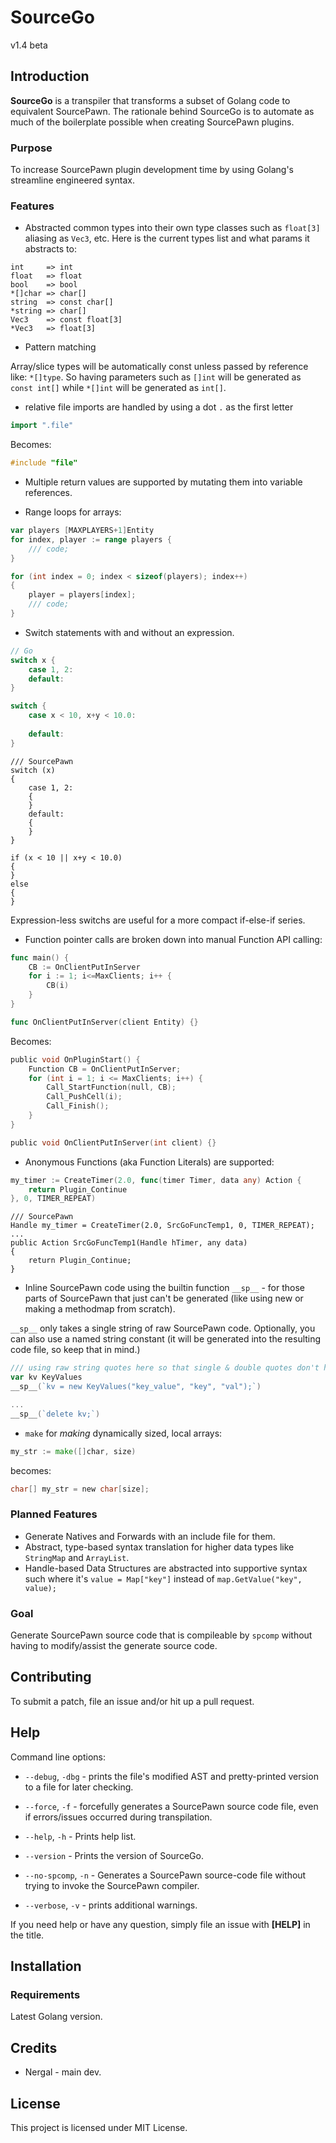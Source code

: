 # SourceGo
v1.4 beta

## Introduction

**SourceGo** is a transpiler that transforms a subset of Golang code to equivalent SourcePawn. The rationale behind SourceGo is to automate as much of the boilerplate possible when creating SourcePawn plugins.

### Purpose

To increase SourcePawn plugin development time by using Golang's streamline engineered syntax.


### Features

* Abstracted common types into their own type classes such as `float[3]` aliasing as `Vec3`, etc.
Here is the current types list and what params it abstracts to:
```
int     => int
float   => float
bool    => bool
*[]char => char[]
string  => const char[]
*string => char[]
Vec3    => const float[3]
*Vec3   => float[3]
```

* Pattern matching

Array/slice types will be automatically const unless passed by reference like: `*[]type`.
So having parameters such as `[]int` will be generated as `const int[]` while `*[]int` will be generated as `int[]`.


* relative file imports are handled by using a dot `.` as the first letter
```go
import ".file"
```

Becomes:
```c
#include "file"
```

* Multiple return values are supported by mutating them into variable references.

* Range loops for arrays:
```go
var players [MAXPLAYERS+1]Entity
for index, player := range players {
	/// code;
}
```
```c
for (int index = 0; index < sizeof(players); index++)
{
	player = players[index];
	/// code;
}
```

* Switch statements with and without an expression.
```go
// Go
switch x {
	case 1, 2:
	default:
}

switch {
	case x < 10, x+y < 10.0:
		
	default:
}
```
```sourcepawn
/// SourcePawn
switch (x)
{
	case 1, 2:
	{
	}
	default:
	{
	}
}

if (x < 10 || x+y < 10.0)
{
}
else
{
}
```
Expression-less switchs are useful for a more compact if-else-if series.


* Function pointer calls are broken down into manual Function API calling:
```go
func main() {
	CB := OnClientPutInServer
	for i := 1; i<=MaxClients; i++ {
		CB(i)
	}
}

func OnClientPutInServer(client Entity) {}
```
Becomes:
```c
public void OnPluginStart() {
	Function CB = OnClientPutInServer;
	for (int i = 1; i <= MaxClients; i++) {
		Call_StartFunction(null, CB);
		Call_PushCell(i);
		Call_Finish();
	}
}

public void OnClientPutInServer(int client) {}
```

* Anonymous Functions (aka Function Literals) are supported:
```go
my_timer := CreateTimer(2.0, func(timer Timer, data any) Action {
	return Plugin_Continue
}, 0, TIMER_REPEAT)
```
```sourcepawn
/// SourcePawn
Handle my_timer = CreateTimer(2.0, SrcGoFuncTemp1, 0, TIMER_REPEAT);
...
public Action SrcGoFuncTemp1(Handle hTimer, any data)
{
	return Plugin_Continue;
}
```

* Inline SourcePawn code using the builtin function `__sp__` - for those parts of SourcePawn that just can't be generated (like using new or making a methodmap from scratch).

`__sp__` only takes a single string of raw SourcePawn code. Optionally, you can also use a named string constant (it will be generated into the resulting code file, so keep that in mind.)
```go
/// using raw string quotes here so that single & double quotes don't have to be escaped.
var kv KeyValues
__sp__(`kv = new KeyValues("key_value", "key", "val");`)

...
__sp__(`delete kv;`)
```

* `make` for _making_ dynamically sized, local arrays:
```go
my_str := make([]char, size)
```
becomes:
```c
char[] my_str = new char[size];
```

### Planned Features
* Generate Natives and Forwards with an include file for them.
* Abstract, type-based syntax translation for higher data types like `StringMap` and `ArrayList`.
* Handle-based Data Structures are abstracted into supportive syntax such where it's `value = Map["key"]` instead of `map.GetValue("key", value);`

### Goal
Generate SourcePawn source code that is compileable by `spcomp` without having to modify/assist the generate source code.


## Contributing

To submit a patch, file an issue and/or hit up a pull request.

## Help

Command line options:
* `--debug`, `-dbg` - prints the file's modified AST and pretty-printed version to a file for later checking.

* `--force`, `-f` - forcefully generates a SourcePawn source code file, even if errors/issues occurred during transpilation.

* `--help`, `-h` - Prints help list.

* `--version` - Prints the version of SourceGo.

* `--no-spcomp`, `-n` - Generates a SourcePawn source-code file without trying to invoke the SourcePawn compiler.

* `--verbose`, `-v` - prints additional warnings.

If you need help or have any question, simply file an issue with **\[HELP\]** in the title.


## Installation

### Requirements
Latest Golang version.

## Credits

* Nergal - main dev.

## License
This project is licensed under MIT License.
